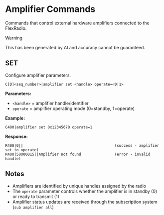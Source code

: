# Amplifier Commands

Commands that control external hardware amplifiers connected to the FlexRadio.

> [!WARNING]
> This has been generated by AI and accuracy cannot be guaranteed.

## SET

Configure amplifier parameters.

```
C[D]<seq_number>|amplifier set <handle> operate=<0|1>
```

**Parameters:**
- `<handle>` = amplifier handle/identifier
- `operate` = amplifier operating mode (0=standby, 1=operate)

**Example:**
```
C400|amplifier set 0x12345678 operate=1
```

**Response:**
```
R400|0||                                         (success - amplifier set to operate)
R400|50000015||Amplifier not found               (error - invalid handle)
```

## Notes

- Amplifiers are identified by unique handles assigned by the radio
- The `operate` parameter controls whether the amplifier is in standby (0) or ready to transmit (1)
- Amplifier status updates are received through the subscription system (`sub amplifier all`)